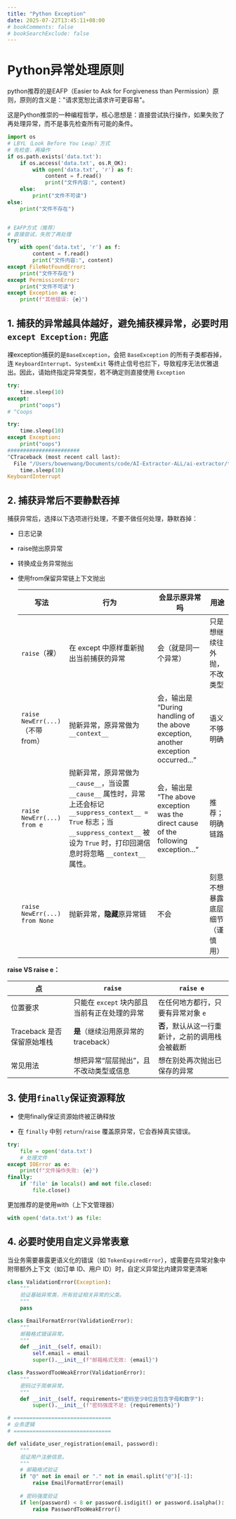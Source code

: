```yaml
---
title: "Python Exception"
date: 2025-07-22T13:45:11+08:00
# bookComments: false
# bookSearchExclude: false
---
```


# Python异常处理原则

python推荐的是EAFP（Easier to Ask for Forgiveness than Permission）原则，原则的含义是："请求宽恕比请求许可更容易"。

这是Python推崇的一种编程哲学，核心思想是：直接尝试执行操作，如果失败了再处理异常，而不是事先检查所有可能的条件。

```python
import os
# LBYL（Look Before You Leap）方式
# 先检查，再操作
if os.path.exists('data.txt'):
    if os.access('data.txt', os.R_OK):
        with open('data.txt', 'r') as f:
            content = f.read()
            print("文件内容:", content)
    else:
        print("文件不可读")
else:
    print("文件不存在")


# EAFP方式（推荐）    
# 直接尝试，失败了再处理
try:
    with open('data.txt', 'r') as f:
        content = f.read()
        print("文件内容:", content)
except FileNotFoundError:
    print("文件不存在")
except PermissionError:
    print("文件不可读")
except Exception as e:
    print(f"其他错误: {e}")
```

## 1. 捕获的异常越具体越好，避免捕获裸异常，必要时用 `except Exception:` 兜底

裸exception捕获的是`BaseException`，会把 `BaseException` 的所有子类都吞掉，连 `KeyboardInterrupt`、`SystemExit` 等终止信号也拦下，导致程序无法优雅退出。因此，请始终指定异常类型，若不确定则直接使用 `Exception`

```python
try:
    time.sleep(10)   
except:             
    print("oops")
# ^Coops
```

```python
try:
    time.sleep(10)   
except Exception:             
    print("oops")
#######################
^CTraceback (most recent call last):
  File "/Users/bowenwang/Documents/code/AI-Extractor-ALL/ai-extractor/test.py", line 3, in <module>
    time.sleep(10)   
KeyboardInterrupt
```

## 2. 捕获异常后不要静默吞掉

捕获异常后，选择以下选项进行处理，不要不做任何处理，静默吞掉：

* 日志记录

* raise抛出原异常

* 转换成业务异常抛出

* 使用from保留异常链上下文抛出

  | 写法                             | 行为                                                         | 会显示原异常吗                                               | 用途                           |
  | -------------------------------- | ------------------------------------------------------------ | ------------------------------------------------------------ | ------------------------------ |
  | `raise`（裸）                    | 在 except 中原样重新抛出当前捕获的异常                       | 会（就是同一个异常）                                         | 只是想继续往外抛，不改类型     |
  | `raise NewErr(...)`（不带 from） | 抛新异常，原异常做为 `__context__`                           | 会，输出是 “During handling of the above exception, another exception occurred...” | 语义不够明确                   |
  | `raise NewErr(...) from e`       | 抛新异常，原异常做为 `__cause__`，当设置 `__cause__` 属性时，异常上还会标记 `__suppress_context__ = True` 标志；当 `__suppress_context__` 被设为 `True` 时，打印回溯信息时将忽略 `__context__` 属性。 | 会，输出是 “The above exception was the direct cause of the following exception...” | 推荐；明确链路                 |
  | `raise NewErr(...) from None`    | 抛新异常，**隐藏**原异常链                                   | 不会                                                         | 刻意不想暴露底层细节（谨慎用） |

**raise VS raise e：**

| 点                         | `raise`                                      | `raise e`                                        |
| -------------------------- | -------------------------------------------- | ------------------------------------------------ |
| 位置要求                   | 只能在 `except` 块内部且当前有正在处理的异常 | 在任何地方都行，只要有异常对象 `e`               |
| Traceback 是否保留原始堆栈 | **是**（继续沿用原异常的 traceback）         | **否**，默认从这一行重新计，之前的调用栈会被截断 |
| 常见用法                   | 想把异常“层层抛出”，且不改动类型或信息       | 想在别处再次抛出已保存的异常                     |

## 3. 使用`finally`保证资源释放

* 使用finally保证资源始终被正确释放

* 在 `finally` 中别 `return`/`raise` 覆盖原异常，它会吞掉真实错误。

```python
try:
    file = open('data.txt')
    # 处理文件
except IOError as e:
    print(f"文件操作失败: {e}")
finally:
    if 'file' in locals() and not file.closed:
        file.close()
```

更加推荐的是使用with（上下文管理器）

```python
with open('data.txt') as file:
```

## 4. 必要时使用自定义异常表意

当业务需要暴露更语义化的错误（如 `TokenExpiredError`），或需要在异常对象中附带额外上下文（如订单 ID、用户 ID）时，自定义异常比内建异常更清晰 

```python
class ValidationError(Exception):
    """
    验证基础异常类，所有验证相关异常的父类。
    """
    pass

class EmailFormatError(ValidationError):
    """
    邮箱格式错误异常。
    """
    def __init__(self, email):
        self.email = email
        super().__init__(f"邮箱格式无效: {email}")

class PasswordTooWeakError(ValidationError):
    """
    密码过于简单异常。
    """
    def __init__(self, requirements="密码至少8位且包含字母和数字"):
        super().__init__(f"密码强度不足: {requirements}")

# ===============================
# 业务逻辑
# ===============================

def validate_user_registration(email, password):
    """
    验证用户注册信息。
    """
    # 邮箱格式验证
    if "@" not in email or "." not in email.split("@")[-1]:
        raise EmailFormatError(email)
    
    # 密码强度验证
    if len(password) < 8 or password.isdigit() or password.isalpha():
        raise PasswordTooWeakError()
```





